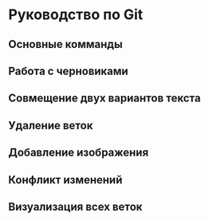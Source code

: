 # Руководство по Git
## Основные комманды

## Работа с черновиками

## Совмещение двух вариантов текста

## Удаление веток

## Добавление изображения

## Конфликт изменений

## Визуализация всех веток
